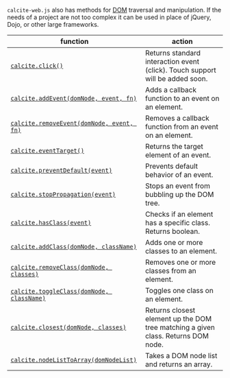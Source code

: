 `calcite-web.js` also has methods for [DOM](https://developer.mozilla.org/en-US/docs/Web/API/Document_Object_Model) traversal and manipulation. If the needs of a project are not too complex it can be used in place of jQuery, Dojo, or other large frameworks.

| function | action |
| -------- | ------ |
| [`calcite.click()`](#calcite-event-) | Returns standard interaction event (click). Touch support will be added soon. |
| [`calcite.addEvent(domNode, event, fn)`](#calcite-addevent-domnode-event-fn-) | Adds a callback function to an event on an element. |
| [`calcite.removeEvent(domNode, event, fn)`](#calcite-removeevent-domnode-event-fn-) | Removes a callback function from an event on an element. |
| [`calcite.eventTarget()`](#calcite-eventtarget-event-) | Returns the target element of an event. |
| [`calcite.preventDefault(event)`](#calcite-preventdefault-event-) | Prevents default behavior of an event. |
| [`calcite.stopPropagation(event)`](#calcite-stoppropagation-event-) | Stops an event from bubbling up the DOM tree. |
| [`calcite.hasClass(event)`](#calcite-hasclass-node-class-) | Checks if an element has a specific class. Returns boolean. |
| [`calcite.addClass(domNode, className)`](#calcite-addclass-domnode-classes-) | Adds one or more classes to an element. |
| [`calcite.removeClass(domNode, classes)`](#calcite-removeclass-domnode-classes-) | Removes one or more classes from an element. |
| [`calcite.toggleClass(domNode, className)`](#calcite-toggleclass-domnode-classname-) | Toggles one class on an element. |
| [`calcite.closest(domNode, classes)`](#calcite-closest-class-element-) | Returns closest element up the DOM tree matching a given class. Returns DOM node. |
| [`calcite.nodeListToArray(domNodeList)`](#calcite-nodelisttoarray-domnodelist-) | Takes a DOM node list and returns an array. |
